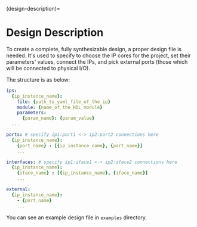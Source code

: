 (design-description)=

# Design Description

To create a complete, fully synthesizable design, a proper design file is needed.
It's used to specify to choose the IP cores for the project, set their parameters' values,
connect the IPs, and pick external ports (those which will be connected to physical I/O).

The structure is as below:

```yaml
ips:
  {ip_instance_name}:
    file: {path_to_yaml_file_of_the_ip}
    module: {name_of_the_HDL_module}
    parameters:
      {param_name}: {param_value}
  ...

ports: # specify ip1:port1 <-> ip2:port2 connections here
  {ip_instance_name}:
    {port_name} : [{ip_instance_name}, {port_name}]
    ...

interfaces: # specify ip1:iface1 <-> ip2:iface2 connections here
  {ip_instance_name}:
    {iface_name} : [{ip_instance_name}, {iface_name}]
    ...

external:
  {ip_instance_name}:
    - {port_name}
    ...
```

You can see an example design file in `examples` directory.
